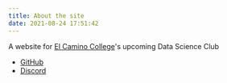 ```yaml
---
title: About the site
date: 2021-08-24 17:51:42
---
```


A website for [El Camino College](https://www.elcamino.edu)'s upcoming Data Science Club

- [GitHub](https://github.com/DataSciClubECC)
- [Discord](https://discord.gg/mFDjqbgADT)

